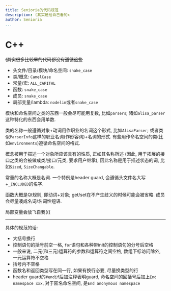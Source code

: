 ```yaml
---
title: Senioria的代码规范
description: (其实是给自己看的x
author: Senioria
...
```


# C++

~~(其实很多比较早的代码都没有遵循这些~~

- 头文件/目录/模块/命名空间: `snake_case`
- 类/概念: `CamelCase`
- 常量/宏: `ALL_CAPITAL`
- 函数: `snake_case`
- 成员: `snake_case`
- 局部变量/lambda: `nodelim`或者`snake_case`

模块和命名空间之类的东西一般会尽可能用复数, 比如`parsers`;
诸如`alisa_parser`这种特化的东西会用单数.

类的名称一般遵循对象+动词用作职业的名词这个形式, 比如`AlisaParser`;
或者类似`ParserInfo`这样的职业名词(作形容词)+名词的形式.
有些用作命名空间的类(比如`environments`)遵循命名空间的格式.

概念被用于描述一个对象所应该具有的性质, 正如其名称所述
(因此, 用于拓展的接口之类的会被做成类/接口/元类, 要求用户继承),
因此名称是用于描述状态的词, 比如`Sized`, `SizeChangable`.

常量的名称大概是名词.
一个特例是header guard, 会遵循头文件名大写+`_INCLUDED`的名字.

函数大概是Qt规则, 即动词+对象; get/set在不产生歧义的时候可能会被省略.
成员会尽量凑成名词/名词性短语.

局部变量会放飞自我(((

---

具体的规范的话:

- 大括号换行
- 控制语句的括号前空一格, `for`语句和各种带init的控制语句的分号后空格
- 一般来说, 二元(和三元)运算符的参数和运算符之间空格, 数组下标访问除外,
  一元运算符不空格
- 括号内不空格
- 函数名和返回类型写在同一行, 如果有换行必要, 尽量换类型的行
- header guard的`#endif`后加注释表明guard, 命名空间的回括号后加上`End namespace xxx`,
  对于匿名命名空间, 是`End anonymous namespace`

